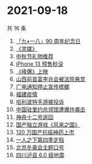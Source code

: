 # 2021-09-18

共 16 条

<!-- BEGIN -->
<!-- 最后更新时间 Sat Sep 18 2021 09:52:45 GMT+0800 (China Standard Time) -->

1. [「九•一八」90 周年纪念日](https://www.zhihu.com/search?q=九一八)
1. [《灵媒》](https://www.zhihu.com/search?q=灵媒)
1. [中秋节礼物推荐](https://www.zhihu.com/search?q=中秋节礼物)
1. [iPhone 13 预售秒没](https://www.zhihu.com/search?q=iPhone13)
1. [《峰爆》上映](https://www.zhihu.com/search?q=峰爆)
1. [山西前首富李兆会被法院悬赏](https://www.zhihu.com/search?q=李兆会)
1. [广电通知停止宣传槟榔](https://www.zhihu.com/search?q=槟榔)
1. [福建疫情](https://www.zhihu.com/search?q=福建疫情)
1. [哈利波特手游被投诉](https://www.zhihu.com/search?q=哈利波特魔法觉醒)
1. [中国驻里约总领馆遭爆炸袭击](https://www.zhihu.com/search?q=里约总领馆)
1. [神舟十二号返回](https://www.zhihu.com/search?q=神舟十二)
1. [国产独立游戏《风来之国》](https://www.zhihu.com/search?q=风来之国)
1. [120 万国产抗癌神药上市](https://www.zhihu.com/search?q=国产抗癌神药)
1. [一人之下第四季定档](https://www.zhihu.com/search?q=一人之下)
1. [北京冬奥会主题口号](https://www.zhihu.com/search?q=北京冬奥会)
1. [四川泸县 6.0 级地震](https://www.zhihu.com/search?q=泸县)

<!-- END -->
